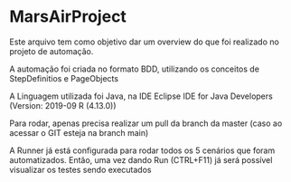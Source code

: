 # MarsAirProject


Este arquivo tem como objetivo dar um overview do que foi realizado no projeto de automação.


A automação foi criada no formato BDD, utilizando os conceitos de StepDefinitios e PageObjects


A Linguagem utilizada foi Java, na IDE Eclipse IDE for Java Developers (Version: 2019-09 R (4.13.0))


Para rodar, apenas precisa realizar um pull da branch da master (caso ao acessar o GIT esteja na branch main)


A Runner já está configurada para rodar todos os 5 cenários que foram automatizados. Então, uma vez dando Run (CTRL+F11) já será possível visualizar os testes sendo executados
